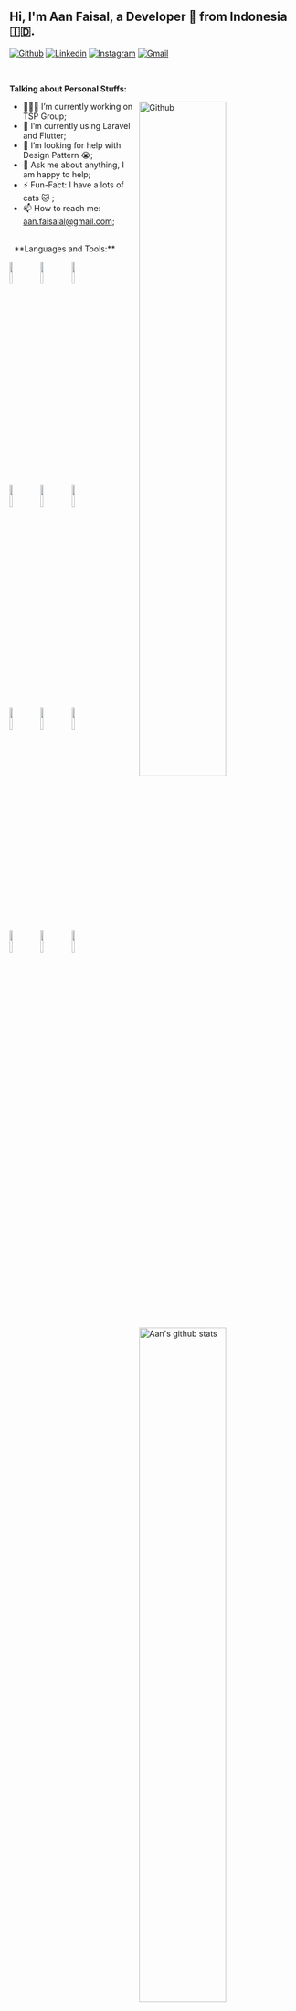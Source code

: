 
<!-- Your title -->
## Hi, I'm Aan Faisal, a Developer 🚀 from Indonesia :indonesia:.

<!-- Your badges
You can use the website to generate badges: https://shields.io/
-->

[![Github](https://img.shields.io/badge/-Github-000?style=flat&logo=Github&logoColor=white)](https://github.com/aanfaisal)
[![Linkedin](https://img.shields.io/badge/-LinkedIn-blue?style=flat&logo=Linkedin&logoColor=white)](https://www.linkedin.com/in/aanfaisalal/)
[![Instagram](https://img.shields.io/badge/-Instagram-c13584?style=flat&labelColor=c13584&logo=instagram&logoColor=white)](https://www.instagram.com/aanfaisal.al/)
[![Gmail](https://img.shields.io/badge/-Gmail-c14438?style=flat&logo=Gmail&logoColor=white)](mailto:aan.faisalal@gmail.com)

&nbsp;

<!-- Talking about you -->
**Talking about Personal Stuffs:**

<!-- Any image aligned to the right. Beware the width -->
<img width="55%" align="right" alt="Github" src="https://raw.githubusercontent.com/onimur/.github/master/.resources/git-header.svg" />

- 👨🏽‍💻 I’m currently working on TSP Group;
- 🌱 I’m currently using Laravel and Flutter; 
- 🤔 I’m looking for help with Design Pattern 😭;
- 💬 Ask me about anything, I am happy to help;
- ⚡️ Fun-Fact: I have a lots of cats :cat: ;
- 📫 How to reach me: aan.faisalal@gmail.com;
 
<br>
&nbsp;
**Languages and Tools:** 

<p>
  <a href="https://github.com/aanfaisal">
    <img width="55%" align="right" alt="Aan's github stats" src="https://github-readme-stats.vercel.app/api?username=aanfaisal&show_icons=true&hide_border=true" />
  </a>
  
  <code><img width="10%" src="https://www.vectorlogo.zone/logos/php/php-ar21.svg"></code>
  <code><img width="10%" src="https://www.vectorlogo.zone/logos/laravel/laravel-ar21.svg"></code>
  <code><img width="10%" src="https://www.vectorlogo.zone/logos/flutterio/flutterio-ar21.svg"></code>
  <br />
  <code><img width="10%" src="https://www.vectorlogo.zone/logos/visualstudio_code/visualstudio_code-ar21.svg"></code>
  <code><img width="10%" src="https://www.vectorlogo.zone/logos/gradle/gradle-ar21.svg"></code>
  <code><img width="10%" src="https://www.vectorlogo.zone/logos/json/json-ar21.svg"></code>
  <br />
  <code><img width="10%" src="https://www.vectorlogo.zone/logos/mysql/mysql-ar21.svg"></code>
  <code><img width="10%" src="https://www.vectorlogo.zone/logos/sqlite/sqlite-ar21.svg"></code>
  <code><img width="10%" src="https://www.vectorlogo.zone/logos/firebase/firebase-ar21.svg"></code>
  <br />
  <code><img width="10%" src="https://www.vectorlogo.zone/logos/git-scm/git-scm-ar21.svg"></code>
  <code><img width="10%" src="https://www.vectorlogo.zone/logos/yaml/yaml-ar21.svg"></code>
  <code><img width="10%" src="https://www.vectorlogo.zone/logos/gnu_bash/gnu_bash-ar21.svg"></code>
</p>
